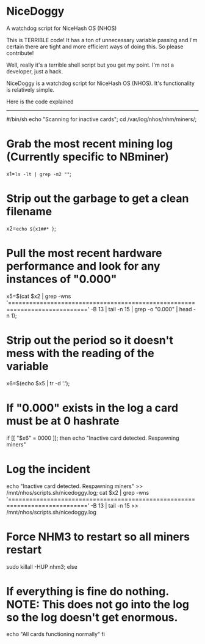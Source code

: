 # NiceDoggy
A watchdog script for NiceHash OS (NHOS)

This is TERRIBLE code! It has a ton of unnecessary variable passing and I'm certain there are tight and more efficient ways of doing this. So please contribute!

Well, really it's a terrible shell script but you get my point. I'm not a developer, just a hack.

NiceDoggy is a watchdog script for NiceHash OS (NHOS). It's functionality is relatively simple.


Here is the code explained
**************************

#/bin/sh
echo "Scanning for inactive cards";
cd /var/log/nhos/nhm/miners/;

# Grab the most recent mining log (Currently specific to NBminer)
x1=`ls -lt | grep -m2 ""`;

# Strip out the garbage to get a clean filename
x2=`echo ${x1##* }`;

# Pull the most recent hardware performance and look for any instances of "0.000"
x5=$(cat $x2 | grep -wns '============================================================================' -B 13 | tail -n 15 | grep -o "0.000" | head -n 1);

# Strip out the period so it doesn't mess with the reading of the variable
x6=$(echo $x5 | tr -d '.');

# If "0.000" exists in the log a card must be at 0 hashrate
if [[ "$x6" = 0000 ]];
   then
   echo "Inactive card detected. Respawning miners"
   
   # Log the incident
   echo "Inactive card detected. Respawning miners" >> /mnt/nhos/scripts.sh/nicedoggy.log;
   cat $x2 | grep -wns '============================================================================' -B 13 | tail -n 15 >> /mnt/nhos/scripts.sh/nicedoggy.log
   
   # Force NHM3 to restart so all miners restart
   sudo killall -HUP nhm3;
else

   # If everything is fine do nothing. NOTE: This does not go into the log so the log doesn't get enormous.
   echo "All cards functioning normally"
fi
